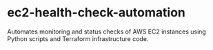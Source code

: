 # ec2-health-check-automation
Automates monitoring and status checks of AWS EC2 instances using Python scripts and Terraform infrastructure code.
